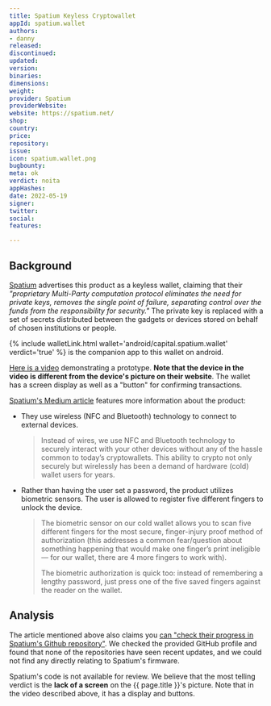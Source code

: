```yaml
---
title: Spatium Keyless Cryptowallet
appId: spatium.wallet
authors:
- danny
released: 
discontinued: 
updated: 
version: 
binaries: 
dimensions: 
weight: 
provider: Spatium
providerWebsite: 
website: https://spatium.net/
shop: 
country: 
price: 
repository: 
issue: 
icon: spatium.wallet.png
bugbounty: 
meta: ok
verdict: noita
appHashes: 
date: 2022-05-19
signer: 
twitter: 
social: 
features: 

---
```


## Background

[Spatium](https://spatium.net/) advertises this product as a keyless wallet, claiming that their *"proprietary Multi-Party computation protocol eliminates the need for private keys, removes the single point of failure, separating control over the funds from the responsibility for security."* The private key is replaced with a set of secrets distributed between the gadgets or devices stored on behalf of chosen institutions or people.

{% include walletLink.html wallet='android/capital.spatium.wallet' verdict='true' %} is the companion app to this wallet on android.

[Here is a video](https://www.youtube.com/watch?v=KxoodUihso0) demonstrating a prototype. **Note that the device in the video is different from the device's picture on their website**. The wallet has a screen display as well as a "button" for confirming transactions.

[Spatium's Medium article](https://medium.com/spatium-blog/promising-devices-in-crypto-world-our-cold-wallet-will-cater-to-all-your-wishes-61a2a926247) features more information about the product:

- They use wireless (NFC and Bluetooth) technology to connect to external devices.
  > Instead of wires, we use NFC and Bluetooth technology to securely interact with your other devices without any of the hassle common to today’s cryptowallets. This ability to crypto not only securely but wirelessly has been a demand of hardware (cold) wallet users for years.
- Rather than having the user set a password, the product utilizes biometric sensors. The user is allowed to register five different fingers to unlock the device.
  > The biometric sensor on our cold wallet allows you to scan five different fingers for the most secure, finger-injury proof method of authorization (this addresses a common fear/question about something happening that would make one finger’s print ineligible — for our wallet, there are 4 more fingers to work with).
  >
  > The biometric authorization is quick too: instead of remembering a lengthy password, just press one of the five saved fingers against the reader on the wallet.

## Analysis

The article mentioned above also claims you [can "check their progress in Spatium's Github repository"](https://github.com/orgs/CaspianTechnologies/repositories). We checked the provided GitHub profile and found that none of the repositories have seen recent updates, and we could not find any directly relating to Spatium's firmware.

Spatium's code is not available for review. We believe that the most telling verdict is the **lack of a screen** on the {{ page.title }}'s picture. Note that in the video described above, it has a display and buttons.
